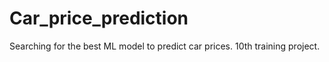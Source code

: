 # Car_price_prediction
Searching for the best ML model to predict car prices. 10th training project.
